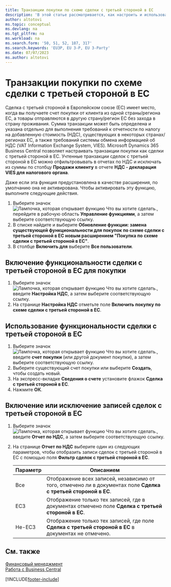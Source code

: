 ```yaml
---
title: Транзакции покупки по схеме сделки с третьей стороной в ЕС
description: 'В этой статье рассматривается, как настроить и использовать транзакции покупки по схеме сделки с третьей стороной Европейском союзе (ЕС).'
author: altotovi
ms.topic: conceptual
ms.devlang: na
ms.tgt_pltfrm: na
ms.workload: na
ms.search.form: '50, 51, 52, 187, 317'
ms.search.keywords: 'EU3P, EU 3-P, EU 3-Party'
ms.date: 07/07/2023
ms.author: altotovi
---
```


# <a name="eu-third-party-purchase-transactions"></a>Транзакции покупки по схеме сделки с третьей стороной в ЕС

Сделка с третьей стороной в Европейском союзе (ЕС) имеет место, когда вы получаете счет покупки от клиента из одной страны/региона ЕС, а товары отправляются в другую страну/регион ЕС без захода в страну проживания. Сумма транзакции может быть определена и указана отдельно для выполнения требований к отчетности по налогу на добавленную стоимость (НДС), существующих в некоторых странах/регионах ЕС, а также требований системы обмена информацией об НДС (VAT Information Exchange System, VIES). Microsoft Dynamics 365 Business Central позволяет настраивать транзакции покупки как сделки с третьей стороной в ЕС. Учтенные транзакции сделок с третьей стороной в ЕС можно отфильтровывать в отчетах по НДС и исключать из суммы по столбцу **Продажи клиенту** в отчете **НДС - декларация VIES для налогового органа**.

Даже если эта функция предустановлена в качестве расширения, по умолчанию она не активирована. Чтобы активировать эту функцию, выполните следующие действия.

1. Выберите значок ![Лампочка, которая открывает функцию Что вы хотите сделать.](media/ui-search/search_small.png "Что вы хотите сделать"), перейдите в рабочую область **Управление функциями**, а затем выберите соответствующую ссылку.
2. В списке найдите и выберите **Обновление функции: замена существующей функциональности для покупок по схеме сделки с третьей стороной в ЕС новым расширением "Покупка по схеме сделки с третьей стороной в ЕС"**.
3. В столбце **Включить для** выберите **Все пользователи**.

## <a name="enable-eu-third-party-trade-functionality-for-a-purchase"></a>Включение функциональности сделки с третьей стороной в ЕС для покупки

1. Выберите значок ![Лампочка, которая открывает функцию Что вы хотите сделать.](media/ui-search/search_small.png "Что вы хотите сделать"), введите **Настройка НДС**, а затем выберите соответствующую ссылку.
2. На странице **Настройка НДС** отметьте поле **Включить покупку по схеме сделки с третьей стороной в ЕС**.

## <a name="use-eu-third-party-trade-functionality"></a>Использование функциональности сделки с третьей стороной в ЕС

1. Выберите значок ![Лампочка, которая открывает функцию Что вы хотите сделать.](media/ui-search/search_small.png "Что вы хотите сделать"), введите **счет покупки** (или другой документ покупки), а затем выберите соответствующую ссылку.
2. Выберите существующий счет покупки или выберите **Создать**, чтобы создать новый.
3. На экспресс-вкладке **Сведения о счете** установите флажок **Сделка с третьей стороной в ЕС**.
4. Нажмите **ОК**.

## <a name="include-or-exclude-eu-third-party-trade-records-on-the-vat-statement"></a>Включение или исключение записей сделок с третьей стороной в ЕС

1. Выберите значок ![Лампочка, которая открывает функцию Что вы хотите сделать.](media/ui-search/search_small.png "Что вы хотите сделать"), введите **Отчет по НДС**, а затем выберите соответствующую ссылку.
2. На странице **Отчет по НДС** выберите один из следующих параметров, чтобы отобразить записи сделок с третьей стороной в ЕС с помощью поля **Фильтр сделок с третьей стороной в ЕС**.

    | Параметр | Описанием |
    |--------|-------------|
    | Все | Отображение всех записей, независимо от того, отмечено ли в документах поле **Сделка с третьей стороной в ЕС**. |
    | ЕС3 | Отображение только тех записей, где в документах отмечено поле **Сделка с третьей стороной в ЕС**. |
    | Не-ЕС3 | Отображение только тех записей, где поле **Сделка с третьей стороной в ЕС** в документах не отмечено. |


## <a name="see-also"></a>См. также
[Финансовый менеджмент](finance.md)  
[Работа с Business Central](ui-work-product.md)

[!INCLUDE[footer-include](includes/footer-banner.md)]
